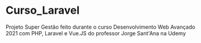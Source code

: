 # Curso_Laravel
Projeto Super Gestão feito durante o curso Desenvolvimento Web Avançado 2021 com PHP, Laravel e Vue.JS do professor Jorge Sant'Ana na Udemy
